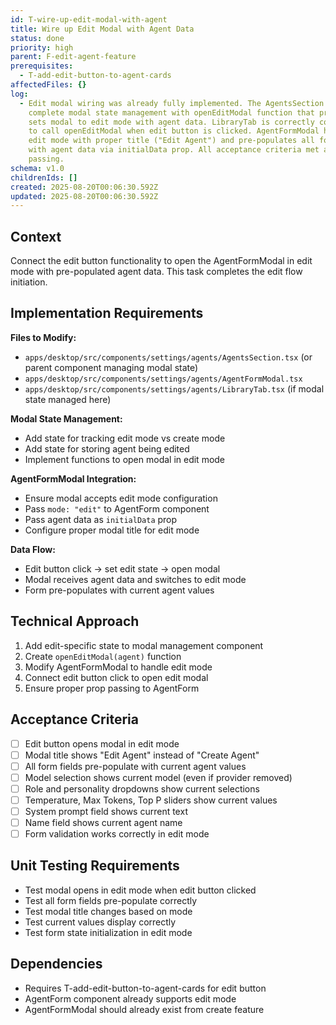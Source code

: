 ```yaml
---
id: T-wire-up-edit-modal-with-agent
title: Wire up Edit Modal with Agent Data
status: done
priority: high
parent: F-edit-agent-feature
prerequisites:
  - T-add-edit-button-to-agent-cards
affectedFiles: {}
log:
  - Edit modal wiring was already fully implemented. The AgentsSection has
    complete modal state management with openEditModal function that properly
    sets modal to edit mode with agent data. LibraryTab is correctly connected
    to call openEditModal when edit button is clicked. AgentFormModal handles
    edit mode with proper title ("Edit Agent") and pre-populates all form fields
    with agent data via initialData prop. All acceptance criteria met and tests
    passing.
schema: v1.0
childrenIds: []
created: 2025-08-20T00:06:30.592Z
updated: 2025-08-20T00:06:30.592Z
---
```


## Context

Connect the edit button functionality to open the AgentFormModal in edit mode with pre-populated agent data. This task completes the edit flow initiation.

## Implementation Requirements

**Files to Modify:**

- `apps/desktop/src/components/settings/agents/AgentsSection.tsx` (or parent component managing modal state)
- `apps/desktop/src/components/settings/agents/AgentFormModal.tsx`
- `apps/desktop/src/components/settings/agents/LibraryTab.tsx` (if modal state managed here)

**Modal State Management:**

- Add state for tracking edit mode vs create mode
- Add state for storing agent being edited
- Implement functions to open modal in edit mode

**AgentFormModal Integration:**

- Ensure modal accepts edit mode configuration
- Pass `mode: "edit"` to AgentForm component
- Pass agent data as `initialData` prop
- Configure proper modal title for edit mode

**Data Flow:**

- Edit button click → set edit state → open modal
- Modal receives agent data and switches to edit mode
- Form pre-populates with current agent values

## Technical Approach

1. Add edit-specific state to modal management component
2. Create `openEditModal(agent)` function
3. Modify AgentFormModal to handle edit mode
4. Connect edit button click to open edit modal
5. Ensure proper prop passing to AgentForm

## Acceptance Criteria

- [ ] Edit button opens modal in edit mode
- [ ] Modal title shows "Edit Agent" instead of "Create Agent"
- [ ] All form fields pre-populate with current agent values
- [ ] Model selection shows current model (even if provider removed)
- [ ] Role and personality dropdowns show current selections
- [ ] Temperature, Max Tokens, Top P sliders show current values
- [ ] System prompt field shows current text
- [ ] Name field shows current agent name
- [ ] Form validation works correctly in edit mode

## Unit Testing Requirements

- Test modal opens in edit mode when edit button clicked
- Test all form fields pre-populate correctly
- Test modal title changes based on mode
- Test current values display correctly
- Test form state initialization in edit mode

## Dependencies

- Requires T-add-edit-button-to-agent-cards for edit button
- AgentForm component already supports edit mode
- AgentFormModal should already exist from create feature
